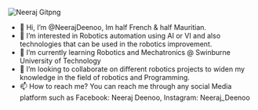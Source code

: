 ![Neeraj Gitpng](https://user-images.githubusercontent.com/102179940/159550414-4093f00e-2657-4a8d-bcc5-cc4eb4fcd3c8.png)

- 👋 Hi, I’m @NeerajDeenoo, Im half French & half Mauritian.
- 👀 I’m interested in Robotics automation using AI or VI and also technologies that can be used in the robotics improvement.
- 🌱 I’m currently learning Robotics and Mechatronics @ Swinburne University of Technology 
- 💞️ I’m looking to collaborate on different robotics projects to widen my knowledge in the field of robotics and Programming.
- 📫 How to reach me? You can reach me through any social Media platform such as Facebook: Neeraj Deenoo, Instagram: Neeraj_Deenoo

<!---
NeerajDeenoo/NeerajDeenoo is a ✨ special ✨ repository because its `README.md` (this file) appears on your GitHub profile.
You can click the Preview link to take a look at your changes.
--->


